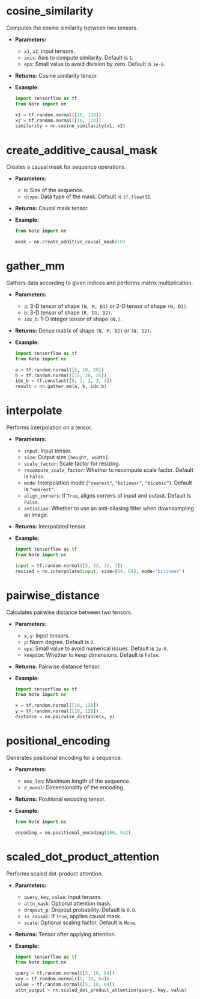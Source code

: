# cosine_similarity

Computes the cosine similarity between two tensors.

- **Parameters:**
  - `x1`, `x2`: Input tensors.
  - `axis`: Axis to compute similarity. Default is `1`.
  - `eps`: Small value to avoid division by zero. Default is `1e-8`.

- **Returns:** Cosine similarity tensor.

- **Example:**
  ```python
  import tensorflow as tf
  from Note import nn

  x1 = tf.random.normal([10, 128])
  x2 = tf.random.normal([10, 128])
  similarity = nn.cosine_similarity(x1, x2)
  ```

# create_additive_causal_mask

Creates a causal mask for sequence operations.

- **Parameters:**
  - `N`: Size of the sequence.
  - `dtype`: Data type of the mask. Default is `tf.float32`.

- **Returns:** Causal mask tensor.

- **Example:**
  ```python
  from Note import nn
  
  mask = nn.create_additive_causal_mask(10)
  ```

# gather_mm

Gathers data according to given indices and performs matrix multiplication.

- **Parameters:**
  - `a`: 3-D tensor of shape `(N, M, D1)` or 2-D tensor of shape `(N, D1)`.
  - `b`: 3-D tensor of shape `(R, D1, D2)`.
  - `idx_b`: 1-D integer tensor of shape `(N,)`.

- **Returns:** Dense matrix of shape `(N, M, D2)` or `(N, D2)`.

- **Example:**
  ```python
  import tensorflow as tf
  from Note import nn

  a = tf.random.normal([5, 10, 20])
  b = tf.random.normal([15, 20, 25])
  idx_b = tf.constant([0, 1, 2, 3, 4])
  result = nn.gather_mm(a, b, idx_b)
  ```

# interpolate

Performs interpolation on a tensor.

- **Parameters:**
  - `input`: Input tensor.
  - `size`: Output size `[height, width]`.
  - `scale_factor`: Scale factor for resizing.
  - `recompute_scale_factor`: Whether to recompute scale factor. Default is `False`.
  - `mode`: Interpolation mode (`"nearest"`, `"bilinear"`, `"bicubic"`). Default is `"nearest"`.
  - `align_corners`: If `True`, aligns corners of input and output. Default is `False`.
  - `antialias`: Whether to use an anti-aliasing filter when downsampling an image.

- **Returns:** Interpolated tensor.

- **Example:**
  ```python
  import tensorflow as tf
  from Note import nn

  input = tf.random.normal([5, 32, 32, 3])
  resized = nn.interpolate(input, size=[64, 64], mode='bilinear')
  ```

# pairwise_distance

Calculates pairwise distance between two tensors.

- **Parameters:**
  - `x`, `y`: Input tensors.
  - `p`: Norm degree. Default is `2`.
  - `eps`: Small value to avoid numerical issues. Default is `1e-6`.
  - `keepdim`: Whether to keep dimensions. Default is `False`.

- **Returns:** Pairwise distance tensor.

- **Example:**
  ```python
  import tensorflow as tf
  from Note import nn

  x = tf.random.normal([10, 128])
  y = tf.random.normal([10, 128])
  distance = nn.pairwise_distance(x, y)
  ```

# positional_encoding

Generates positional encoding for a sequence.

- **Parameters:**
  - `max_len`: Maximum length of the sequence.
  - `d_model`: Dimensionality of the encoding.

- **Returns:** Positional encoding tensor.

- **Example:**
  ```python
  from Note import nn
  
  encoding = nn.positional_encoding(100, 512)
  ```

# scaled_dot_product_attention

Performs scaled dot-product attention.

- **Parameters:**
  - `query`, `key`, `value`: Input tensors.
  - `attn_mask`: Optional attention mask.
  - `dropout_p`: Dropout probability. Default is `0.0`.
  - `is_causal`: If `True`, applies causal mask.
  - `scale`: Optional scaling factor. Default is `None`.

- **Returns:** Tensor after applying attention.

- **Example:**
  ```python
  import tensorflow as tf
  from Note import nn

  query = tf.random.normal([5, 10, 64])
  key = tf.random.normal([5, 10, 64])
  value = tf.random.normal([5, 10, 64])
  attn_output = nn.scaled_dot_product_attention(query, key, value)
  ```
